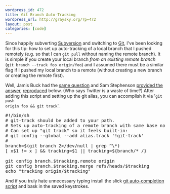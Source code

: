 ```yaml
--- 
wordpress_id: 472
title: Git Branch Auto-Tracking
wordpress_url: http://graysky.org/?p=472
layout: post
categories: [code]
---
```

Since happily subverting <a href="http://subversion.tigris.org/">Subversion</a> and switching to <a href="http://git.or.cz/">Git</a>, I've been looking for this tip: how to set up auto-tracking of a local branch that I pushed remotely (e.g. so that I can <code>git pull</code> without naming the remote branch). It is simple if you create your local branch <em>from an existing remote branch</em> (<code>git branch --track foo origin/foo</code>) and I assumed there must be a similar flag if I pushed my local branch to a remote (without creating a new branch or creating the remote first).

Well, Jamis Buck had the <a href="http://twitter.com/jamis/status/1023270069">same question</a> and Sam Stephenson <a href="http://twitter.com/sstephenson/status/1023295427">provided the answer</a>, <a href="http://gist.github.com/29070">reproduced</a> below. (Who says Twitter is a waste of time?) After adding this script and setting up the git alias, you can accomplish it via '<code>git push origin foo && git track</code>'.

<pre lang="bash">
#!/bin/sh
# git-track should be added to your path.
# Sets up auto-tracking of a remote branch with same base name.
# Can set up "git track" so it feels built-in:
# git config --global --add alias.track '!git-track'
#
branch=$(git branch 2>/dev/null | grep ^\*)
[ x$1 != x ] && tracking=$1 || tracking=${branch/* /}
 
git config branch.$tracking.remote origin
git config branch.$tracking.merge refs/heads/$tracking
echo "tracking origin/$tracking"
</pre>

And if you truly hate unnecessary typing install the slick <a href="http://blog.ericgoodwin.com/2008/4/10/auto-completion-with-git">git auto-completion script</a> and bask in the saved keystrokes. 
